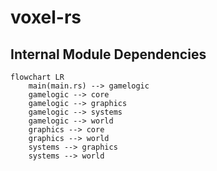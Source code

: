 # voxel-rs

## Internal Module Dependencies

```mermaid
flowchart LR
    main(main.rs) --> gamelogic
    gamelogic --> core
    gamelogic --> graphics
    gamelogic --> systems
    gamelogic --> world
    graphics --> core
    graphics --> world
    systems --> graphics
    systems --> world
```
